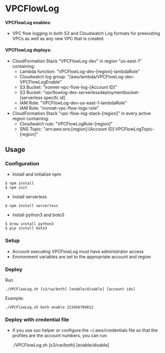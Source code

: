 # VPCFlowLog

#### VPCFlowLog enables:

- VPC flow logging in both S3 and Cloudwatch Log formats for preexisting VPCs as well as any new VPC that is created
 
#### VPCFlowLog deploys:
- CloudFormation Stack "VPCFlowLog-dev" in region "us-east-1" containing:
    - Lambda function: "VPCFlowLog-dev-[region]-lambdaRole"
    - Cloudwatch log group: "/aws/lambda/VPCFlowLog-dev-VPCFlowLogEnable"
    - S3 Bucket: "ironnet-vpc-flow-log-[Account ID]"
    - S3 Bucket: "vpcflowlog-dev-serverlessdeploymentbucket-[serverless specifc id]
    - IAM Role: "VPCFlowLog-dev-us-east-1-lambdaRole"
    - IAM Role: "ironnet-vpc-flow-logs-role"
- CloudFormation Stack "vpc-flow-log-stack-[region]" in every active region containing:
    - Cloudwatch rule: "VPCFlowLogRule-[region]"
    - SNS Topic: "arn:aws:sns:[region]:[Account ID]:VPCFlowLogTopic-[region]"

## Usage

### Configuration

- Install and initialize npm
```
$ npm install
$ npm init
```
- Install serverless
```
$ npm install serverless
```
- Install python3 and boto3
```
$ brew install python3
$ pip install boto3
```

### Setup

- Account executing VPCFlowLog must have administrator access
- Environment variables are set to the appropriate account and region

### Deploy

Run

    ./VPCFlowLog.sh [s3/cw/both] [enable/disable] [account ids]
    
Example:

    ./VPCFlowLog.sh both enable 123456789012


### Deploy with credential file

- if you use sso helper or configure the ~/.aws/credentials file so that the profiles are the account numbers, you can run:


    ./VPCFlowLog.sh [s3/cw/both] [enable/disable]
